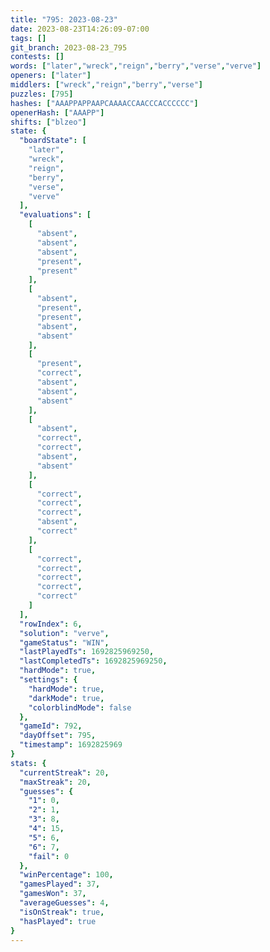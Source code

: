 ```yaml
---
title: "795: 2023-08-23"
date: 2023-08-23T14:26:09-07:00
tags: []
git_branch: 2023-08-23_795
contests: []
words: ["later","wreck","reign","berry","verse","verve"]
openers: ["later"]
middlers: ["wreck","reign","berry","verse"]
puzzles: [795]
hashes: ["AAAPPAPPAAPCAAAACCAACCCACCCCCC"]
openerHash: ["AAAPP"]
shifts: ["blzeo"]
state: {
  "boardState": [
    "later",
    "wreck",
    "reign",
    "berry",
    "verse",
    "verve"
  ],
  "evaluations": [
    [
      "absent",
      "absent",
      "absent",
      "present",
      "present"
    ],
    [
      "absent",
      "present",
      "present",
      "absent",
      "absent"
    ],
    [
      "present",
      "correct",
      "absent",
      "absent",
      "absent"
    ],
    [
      "absent",
      "correct",
      "correct",
      "absent",
      "absent"
    ],
    [
      "correct",
      "correct",
      "correct",
      "absent",
      "correct"
    ],
    [
      "correct",
      "correct",
      "correct",
      "correct",
      "correct"
    ]
  ],
  "rowIndex": 6,
  "solution": "verve",
  "gameStatus": "WIN",
  "lastPlayedTs": 1692825969250,
  "lastCompletedTs": 1692825969250,
  "hardMode": true,
  "settings": {
    "hardMode": true,
    "darkMode": true,
    "colorblindMode": false
  },
  "gameId": 792,
  "dayOffset": 795,
  "timestamp": 1692825969
}
stats: {
  "currentStreak": 20,
  "maxStreak": 20,
  "guesses": {
    "1": 0,
    "2": 1,
    "3": 8,
    "4": 15,
    "5": 6,
    "6": 7,
    "fail": 0
  },
  "winPercentage": 100,
  "gamesPlayed": 37,
  "gamesWon": 37,
  "averageGuesses": 4,
  "isOnStreak": true,
  "hasPlayed": true
}
---
```

<!-- more -->

